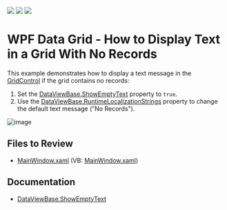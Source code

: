 <!-- default badges list -->
![](https://img.shields.io/endpoint?url=https://codecentral.devexpress.com/api/v1/VersionRange/128649877/22.2.2%2B)
[![](https://img.shields.io/badge/Open_in_DevExpress_Support_Center-FF7200?style=flat-square&logo=DevExpress&logoColor=white)](https://supportcenter.devexpress.com/ticket/details/E1786)
[![](https://img.shields.io/badge/📖_How_to_use_DevExpress_Examples-e9f6fc?style=flat-square)](https://docs.devexpress.com/GeneralInformation/403183)
<!-- default badges end -->

# WPF Data Grid - How to Display Text in a Grid With No Records

This example demonstrates how to display a text message in the [GridControl](https://docs.devexpress.com/WPF/DevExpress.Xpf.Grid.GridControl) if the grid contains no records:

1. Set the [DataViewBase.ShowEmptyText](https://docs.devexpress.com/WPF/DevExpress.Xpf.Grid.DataViewBase.ShowEmptyText) property to `true`.
2. Use the [DataViewBase.RuntimeLocalizationStrings](https://docs.devexpress.com/WPF/DevExpress.Xpf.Grid.DataViewBase.RuntimeLocalizationStrings) property to change the default text message ("No Records").

![image](https://github.com/AndreySlabov/how-to-display-a-line-when-the-dxgrid-doesnt-include-any-record-e1786/assets/65009440/a5ca8e92-1295-4e18-973f-b36a2f9b813f)

## Files to Review

* [MainWindow.xaml](./CS/GridExample/MainWindow.xaml) (VB: [MainWindow.xaml](./VB/GridExample/MainWindow.xaml))

## Documentation

* [DataViewBase.ShowEmptyText](https://docs.devexpress.com/WPF/DevExpress.Xpf.Grid.DataViewBase.ShowEmptyText)
